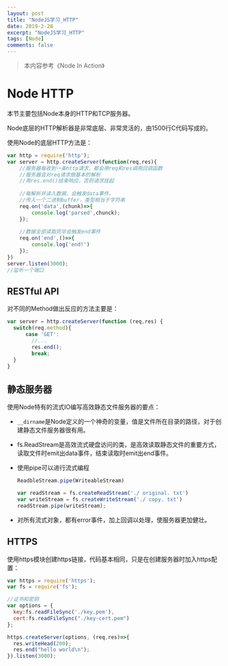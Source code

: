 ```yaml
---
layout: post
title: "NodeJS学习_HTTP"
date: 2019-2-28
excerpt: "NodeJS学习_HTTP"
tags: [Node]
comments: false
---
```


> 本内容参考《Node In Action》

# Node HTTP

本节主要包括Node本身的HTTP和TCP服务器。

Node底层的HTTP解析器是非常底层、非常灵活的，由1500行C代码写成的。

使用Node的底层HTTP方法是：

```js
var http = require('http');
var server = http.createServer(function(req,res){
    //服务器每收到一条http请求，都会用req和res调用回调函数
    //服务器会对req请求做基本的解析
    //用res.end()结束响应，否则请求挂起
    
    //每解析并读入数据，会触发data事件，
    //传入一个二进制buffer，类型相当于字符串
    req.on('data',(chunk)=>{
        console.log('parsed',chunck);
    });
    
    //数据全部读取完毕会触发end事件
    req.on('end',()=>{
        console.log('end!')
    });
})
server.listen(3000);
//监听一个端口
```

## RESTful API

对不同的Method做出反应的方法主要是：

```js
var server = http.createServer(function (req,res) {
  switch(req.method){
      case 'GET':
        //...
        res.end();
      	break;
  }
}
```

## 静态服务器

使用Node特有的流式IO编写高效静态文件服务器的要点：

- `__dirname`是Node定义的一个神奇的变量，值是文件所在目录的路径，对于创建静态文件服务器很有用。

- fs.ReadStream是高效流式硬盘访问的类，是高效读取静态文件的重要方式，读取文件时emit出data事件，结束读取时emit出end事件。

- 使用pipe可以进行流式编程

  ```js
  ReadbleStream.pipe(WriteableStream)
  ```

  ```js
  var readStream = fs.createReadStream('./ original. txt') 
  var writeStream = fs.createWriteStream('./ copy. txt') 
  readStream.pipe(writeStream);
  ```

- 对所有流式对象，都有error事件，加上回调以处理，使服务器更加健壮。

## HTTPS

使用https模块创建https链接，代码基本相同，只是在创建服务器时加入https配置：

```js
var https = require('https');
var fs = require('fs');

//证书和密钥
var options = {
  key:fs.readFileSync('./key.pem'),
  cert:fs.readFileSync("./key-cert.pem")
};

https.createServer(options, (req,res)=>{
  res.writeHead(200);
  res.end("hello world\n");
}).listen(3000);
```

